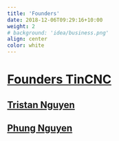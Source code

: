 ```yaml
---
title: 'Founders'
date: 2018-12-06T09:29:16+10:00
weight: 2
# background: 'idea/business.png'
align: center
color: white
---
```

# [Founders TinCNC](https://www.linkedin.com/company/tincnc/)
## [Tristan Nguyen](https://www.linkedin.com/in/anhtrung-nguyenvu/)
## [Phung Nguyen](https://www.linkedin.com/company/tincnc/)